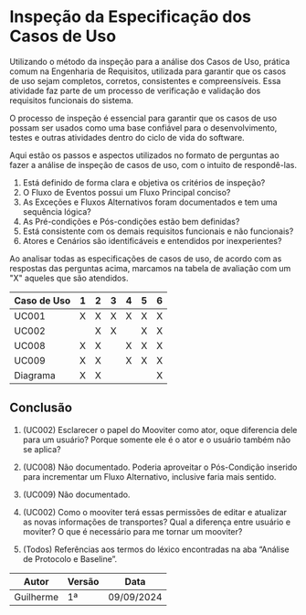 # Inspeção da Especificação dos Casos de Uso


Utilizando o método da inspeção para a análise dos Casos de Uso, prática comum na Engenharia de Requisitos, utilizada para garantir que os casos de uso sejam completos, corretos, consistentes e compreensíveis. Essa atividade faz parte de um processo de verificação e validação dos requisitos funcionais do sistema.


O processo de inspeção é essencial para garantir que os casos de uso possam ser usados como uma base confiável para o desenvolvimento, testes e outras atividades dentro do ciclo de vida do software.


Aqui estão os passos e aspectos utilizados no formato de perguntas ao fazer a análise de inspeção de casos de uso, com o intuito de respondê-las.

1. Está definido de forma clara e objetiva os critérios de inspeção? 
2. O Fluxo de Eventos possui um Fluxo Principal conciso?
3. As Exceções e Fluxos Alternativos foram documentados e tem uma sequência lógica?
4. As Pré-condições e Pós-condições estão bem definidas?
5. Está consistente com os demais requisitos funcionais e não funcionais?
6. Atores e Cenários são identificáveis e entendidos por inexperientes?

Ao analisar todas as especificações de casos de uso, de acordo com as respostas das perguntas acima, marcamos na tabela de avaliação com um "X" aqueles que são atendidos.

|Caso de Uso|1|2|3|4|5|6|
|---|---|---|---|---|---|--|
|UC001|X|X|X|X|X|X|
|UC002||X|X||X|X|
|UC008|X|X||X|X|X|
|UC009|X|X||X|X|X|
|Diagrama|X|X||||X|

## Conclusão

1. (UC002) Esclarecer o papel do Mooviter como ator, oque diferencia dele para um usuário? Porque somente ele é o ator e o usuário também não se aplica?

3. (UC008) Não documentado. Poderia aproveitar o Pós-Condição inserido para incrementar um Fluxo Alternativo, inclusive faria mais sentido.

3. (UC009) Não documentado.

4. (UC002) Como o mooviter terá essas permissões de editar e atualizar as novas informações de transportes? Qual a diferença entre usuário e moviter? O que é necessário para me tornar um mooviter?

5. (Todos) Referências aos termos do léxico encontradas na aba “Análise de Protocolo e Baseline”.



| Autor  | Versão          |Data|
|-------|-----------------|----|
|Guilherme|1ª   |09/09/2024|